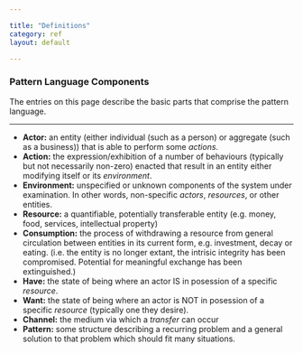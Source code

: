 ```yaml
---

title: "Definitions"
category: ref
layout: default

---
```


### Pattern Language Components

The entries on this page describe the basic parts that comprise the pattern language.

---

* **Actor:** an entity (either individual (such as a person) or aggregate (such as a business)) that is able to perform some *actions*.
* **Action:** the expression/exhibition of a number of behaviours (typically but not necessarily non-zero) enacted that result in an entity either modifying itself or its *environment*.
* **Environment:** unspecified or unknown components of the system under examination. In other words, non-specific *actors*, *resources*, or other entities.
* **Resource:** a quantifiable, potentially transferable entity (e.g. money, food, services, intellectual property)
* **Consumption:** the process of withdrawing a resource from general circulation between entities in its current form, e.g. investment, decay or eating. (i.e. the entity is no longer extant, the intrisic integrity has been compromised. Potential for meaningful exchange has been extinguished.)
* **Have:** the state of being where an actor IS in posession of a specific *resource*.
* **Want:** the state of being where an actor is NOT in posession of a specific *resource* (typically one they desire).
* **Channel:** the medium via which a *transfer* can occur
* **Pattern:** some structure describing a recurring problem and a general solution to that problem which should fit many situations.
